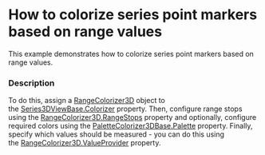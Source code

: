 # How to colorize series point markers based on range values


This example demonstrates how to colorize series point markers based on range values.


<h3>Description</h3>

<p>To do this, assign a&nbsp;<a href="https://documentation.devexpress.com/#WPF/clsDevExpressXpfChartsRangeColorizer3Dtopic">RangeColorizer3D</a>&nbsp;object to the&nbsp;<a href="https://documentation.devexpress.com/#WPF/DevExpressXpfChartsSeries3DViewBase_Colorizertopic">Series3DViewBase.Colorizer</a>&nbsp;property. Then, configure range stops using the&nbsp;<a href="https://documentation.devexpress.com/#WPF/DevExpressXpfChartsRangeColorizer3D_RangeStopstopic">RangeColorizer3D.RangeStops</a>&nbsp;property and optionally, configure required colors using the&nbsp;<a href="https://documentation.devexpress.com/#WPF/DevExpressXpfChartsPaletteColorizer3DBase_Palettetopic">PaletteColorizer3DBase.Palette</a>&nbsp;property. Finally, specify which values should be measured - you can do this using the&nbsp;<a href="https://documentation.devexpress.com/#WPF/DevExpressXpfChartsRangeColorizer3D_ValueProvidertopic">RangeColorizer3D.ValueProvider</a>&nbsp;property.</p>

<br/>


